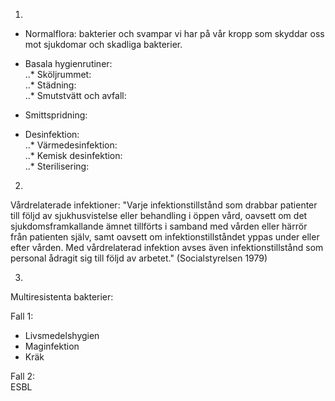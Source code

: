 1.
* Normalflora: bakterier och svampar vi har på vår kropp som skyddar oss mot sjukdomar och skadliga bakterier.

* Basala hygienrutiner:  
..* Sköljrummet:  
..* Städning:  
..* Smutstvätt och avfall:  

* Smittspridning:

* Desinfektion:  
..* Värmedesinfektion:  
..* Kemisk desinfektion:  
..* Sterilisering:  

2.
Vårdrelaterade infektioner: "Varje infektionstillstånd som drabbar patienter till följd av sjukhusvistelse 
eller behandling i öppen vård, oavsett om det sjukdomsframkallande ämnet tillförts i samband med vården
eller härrör från patienten själv, samt oavsett om infektionstillståndet yppas under eller efter vården.
Med vårdrelaterad infektion avses även infektionstillstånd som personal ådragit sig till följd av arbetet."
(Socialstyrelsen 1979)

3.
Multiresistenta bakterier:  

Fall 1:  
* Livsmedelshygien
* Maginfektion
* Kräk

Fall 2:  
ESBL
